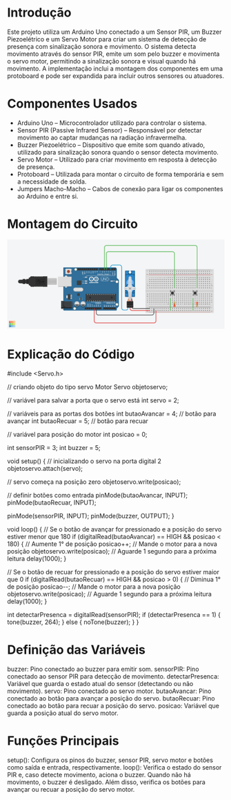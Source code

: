 # Introdução

Este projeto utiliza um Arduino Uno conectado a um Sensor PIR, um Buzzer Piezoelétrico e um Servo Motor para criar um sistema de detecção de presença com sinalização sonora e movimento. 
O sistema detecta movimento através do sensor PIR, emite um som pelo buzzer e movimenta o servo motor, permitindo a sinalização sonora e visual quando há movimento. A implementação inclui a
montagem dos componentes em uma protoboard e pode ser expandida para incluir outros sensores ou atuadores.

# Componentes Usados

- Arduino Uno – Microcontrolador utilizado para controlar o sistema.
- Sensor PIR (Passive Infrared Sensor) – Responsável por detectar movimento ao captar mudanças na radiação infravermelha.
- Buzzer Piezoelétrico – Dispositivo que emite som quando ativado, utilizado para sinalização sonora quando o sensor detecta movimento.
- Servo Motor – Utilizado para criar movimento em resposta à detecção de presença.
- Protoboard – Utilizada para montar o circuito de forma temporária e sem a necessidade de solda.
- Jumpers Macho-Macho – Cabos de conexão para ligar os componentes ao Arduino e entre si.

# Montagem do Circuito

![Imagem do Circuito](at1-servo.png)

# Explicação do Código

#include <Servo.h>

// criando objeto do tipo servo Motor
Servo objetoservo;

// variável para salvar a porta que o servo está
int servo = 2;

// variáveis para as portas dos botões
int butaoAvancar = 4;  // botão para avançar
int butaoRecuar = 5;   // botão para recuar

// variável para posição do motor
int posicao = 0;

int sensorPIR = 3;
int buzzer = 5;

void setup() {
  // inicializando o servo na porta digital 2
  objetoservo.attach(servo);
 
  // servo começa na posição zero
  objetoservo.write(posicao);
 
  // definir botões como entrada
  pinMode(butaoAvancar, INPUT);
  pinMode(butaoRecuar, INPUT);
  
  pinMode(sensorPIR, INPUT);
  pinMode(buzzer, OUTPUT);
}

void loop() {
  // Se o botão de avançar for pressionado e a posição do servo estiver menor que 180
  if (digitalRead(butaoAvancar) == HIGH && posicao < 180) {
    // Aumente 1° de posição
    posicao++;
    // Mande o motor para a nova posição
    objetoservo.write(posicao);
    // Aguarde 1 segundo para a próxima leitura
    delay(1000);
  }

  // Se o botão de recuar for pressionado e a posição do servo estiver maior que 0
  if (digitalRead(butaoRecuar) == HIGH && posicao > 0) {
    // Diminua 1° de posição
    posicao--;
    // Mande o motor para a nova posição
    objetoservo.write(posicao);
    // Aguarde 1 segundo para a próxima leitura
    delay(1000);
  }
  
  int detectarPresenca = digitalRead(sensorPIR);
  if (detectarPresenca == 1) {
    tone(buzzer, 264);
  } else {
    noTone(buzzer);
  }
}

# Definição das Variáveis

buzzer: Pino conectado ao buzzer para emitir som.
sensorPIR: Pino conectado ao sensor PIR para detecção de movimento.
detectarPresenca: Variável que guarda o estado atual do sensor (detectando ou não movimento).
servo: Pino conectado ao servo motor.
butaoAvancar: Pino conectado ao botão para avançar a posição do servo.
butaoRecuar: Pino conectado ao botão para recuar a posição do servo.
posicao: Variável que guarda a posição atual do servo motor.

# Funções Principais
setup(): Configura os pinos do buzzer, sensor PIR, servo motor e botões como saída e entrada, respectivamente.
loop(): Verifica o estado do sensor PIR e, caso detecte movimento, aciona o buzzer. Quando não há movimento, o buzzer é desligado.
Além disso, verifica os botões para avançar ou recuar a posição do servo motor.
